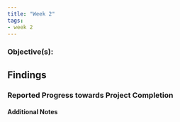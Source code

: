 ```yaml
---
title: "Week 2"
tags:
- week 2
---
```


### Objective(s): 


## Findings 


### Reported Progress towards Project Completion


#### Additional Notes
